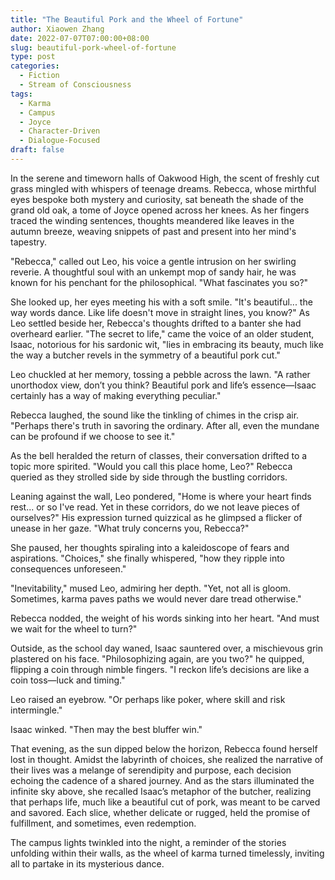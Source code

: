 ```yaml
---
title: "The Beautiful Pork and the Wheel of Fortune"
author: Xiaowen Zhang
date: 2022-07-07T07:00:00+08:00
slug: beautiful-pork-wheel-of-fortune
type: post
categories:
  - Fiction
  - Stream of Consciousness
tags:
  - Karma
  - Campus
  - Joyce
  - Character-Driven
  - Dialogue-Focused
draft: false
---
```


In the serene and timeworn halls of Oakwood High, the scent of freshly cut grass mingled with whispers of teenage dreams. Rebecca, whose mirthful eyes bespoke both mystery and curiosity, sat beneath the shade of the grand old oak, a tome of Joyce opened across her knees. As her fingers traced the winding sentences, thoughts meandered like leaves in the autumn breeze, weaving snippets of past and present into her mind's tapestry.

"Rebecca," called out Leo, his voice a gentle intrusion on her swirling reverie. A thoughtful soul with an unkempt mop of sandy hair, he was known for his penchant for the philosophical. "What fascinates you so?"

She looked up, her eyes meeting his with a soft smile. "It's beautiful... the way words dance. Like life doesn't move in straight lines, you know?" As Leo settled beside her, Rebecca's thoughts drifted to a banter she had overheard earlier. "The secret to life," came the voice of an older student, Isaac, notorious for his sardonic wit, "lies in embracing its beauty, much like the way a butcher revels in the symmetry of a beautiful pork cut."

Leo chuckled at her memory, tossing a pebble across the lawn. "A rather unorthodox view, don’t you think? Beautiful pork and life’s essence—Isaac certainly has a way of making everything peculiar."

Rebecca laughed, the sound like the tinkling of chimes in the crisp air. "Perhaps there's truth in savoring the ordinary. After all, even the mundane can be profound if we choose to see it."

As the bell heralded the return of classes, their conversation drifted to a topic more spirited. "Would you call this place home, Leo?" Rebecca queried as they strolled side by side through the bustling corridors.

Leaning against the wall, Leo pondered, "Home is where your heart finds rest... or so I've read. Yet in these corridors, do we not leave pieces of ourselves?" His expression turned quizzical as he glimpsed a flicker of unease in her gaze. "What truly concerns you, Rebecca?"

She paused, her thoughts spiraling into a kaleidoscope of fears and aspirations. "Choices," she finally whispered, "how they ripple into consequences unforeseen."

"Inevitability," mused Leo, admiring her depth. "Yet, not all is gloom. Sometimes, karma paves paths we would never dare tread otherwise."

Rebecca nodded, the weight of his words sinking into her heart. "And must we wait for the wheel to turn?"

Outside, as the school day waned, Isaac sauntered over, a mischievous grin plastered on his face. "Philosophizing again, are you two?" he quipped, flipping a coin through nimble fingers. "I reckon life’s decisions are like a coin toss—luck and timing."

Leo raised an eyebrow. "Or perhaps like poker, where skill and risk intermingle."

Isaac winked. "Then may the best bluffer win."

That evening, as the sun dipped below the horizon, Rebecca found herself lost in thought. Amidst the labyrinth of choices, she realized the narrative of their lives was a melange of serendipity and purpose, each decision echoing the cadence of a shared journey. And as the stars illuminated the infinite sky above, she recalled Isaac’s metaphor of the butcher, realizing that perhaps life, much like a beautiful cut of pork, was meant to be carved and savored. Each slice, whether delicate or rugged, held the promise of fulfillment, and sometimes, even redemption.

The campus lights twinkled into the night, a reminder of the stories unfolding within their walls, as the wheel of karma turned timelessly, inviting all to partake in its mysterious dance.